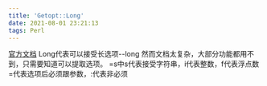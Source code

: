 ```yaml
---
title: 'Getopt::Long'
date: 2021-08-01 23:21:13
tags: Perl
---
```

[官方文档](https://perldoc.perl.org/Getopt::Long)
Long代表可以接受长选项--long
然而文档太复杂，大部分功能都用不到，只需要知道可以提取选项。
=s中s代表接受字符串，i代表整数，f代表浮点数
=代表选项后必须跟参数，:代表非必须